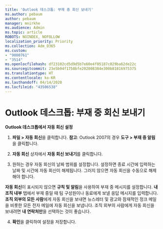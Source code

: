 ```yaml
---
title: 'Outlook 데스크톱: 부재 중 회신 보내기'
ms.author: pebaum
author: pebaum
manager: mnirkhe
ms.audience: Admin
ms.topic: article
ROBOTS: NOINDEX, NOFOLLOW
localization_priority: Priority
ms.collection: Adm_O365
ms.custom:
- "9000761"
- "3514"
ms.openlocfilehash: df23102cd5d9d5b7e60e4f05187c029ba62de22c
ms.sourcegitcommit: 23e5b94f1758bfe202008384e300b81816975375
ms.translationtype: HT
ms.contentlocale: ko-KR
ms.lasthandoff: 04/14/2020
ms.locfileid: "43506538"
---
```

# <a name="outlook-desktop-send-out-of-office-replies"></a>Outlook 데스크톱: 부재 중 회신 보내기

**Outlook 데스크톱에서 자동 회신 설정**

1. **파일 > 자동 회신**을 클릭합니다. **참고**: Outlook 2007의 경우 **도구 > 부재 중 알림**을 클릭합니다.

2. **자동 회신** 상자에서 **자동 회신 보내기**를 클릭합니다.

3. 원하는 경우 자동 회신의 날짜 범위를 설정합니다. 설정하면 종료 시간에 입력하는 날짜 및 시간에 자동 회신이 해제됩니다. 그러지 않으면 자동 회신을 수동으로 해제해야 합니다.

**자동 회신**이 표시되지 않으면 **규칙 및 알림**을 사용하여 부재 중 메시지를 설정합니다. **내 조직 내부** 탭에서 부재 중일 때 팀 구성원이나 동료에게 보낼 응답 메시지를 입력합니다. **조직 외부의 모든 사람**에게 자동 회신을 보내면 뉴스레터 및 광고와 잠재적인 정크 메일을 비롯한 모든 전자 메일에 자동 회신을 보냅니다. 조직 외부의 사람에게 자동 회신을 보내려면 **내 연락처만**을 선택하는 것이 좋습니다.

4. **확인**을 클릭하여 설정을 저장합니다.
